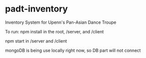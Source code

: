 # padt-inventory
Inventory System for Upenn's Pan-Asian Dance Troupe

To run: npm install in the root, /server, and /client

npm start in /server and /client

mongoDB is being use locally right now, so DB part will not connect
